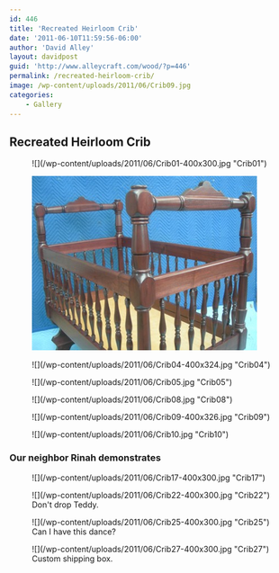 ```yaml
---
id: 446
title: 'Recreated Heirloom Crib'
date: '2011-06-10T11:59:56-06:00'
author: 'David Alley'
layout: davidpost
guid: 'http://www.alleycraft.com/wood/?p=446'
permalink: /recreated-heirloom-crib/
image: /wp-content/uploads/2011/06/Crib09.jpg
categories:
    - Gallery
---
```


## Recreated Heirloom Crib
<div class="flexed gallery" markdown=1>
<figure markdown=1>
![](/wp-content/uploads/2011/06/Crib01-400x300.jpg "Crib01")
</figure>

<figure markdown=1>

![](/wp-content/uploads/2011/06/Crib02-400x310.jpg "Crib02")
</figure>

<figure markdown=1>
![](/wp-content/uploads/2011/06/Crib04-400x324.jpg "Crib04")
</figure>

<figure markdown=1>
![](/wp-content/uploads/2011/06/Crib05.jpg "Crib05")
</figure>

<figure markdown=1>
![](/wp-content/uploads/2011/06/Crib08.jpg "Crib08")
</figure>

<figure markdown=1>
![](/wp-content/uploads/2011/06/Crib09-400x326.jpg "Crib09")
</figure>

<figure markdown=1>
![](/wp-content/uploads/2011/06/Crib10.jpg "Crib10")
</figure>

<h3>Our neighbor Rinah demonstrates</h3>

<figure markdown=1>
![](/wp-content/uploads/2011/06/Crib17-400x300.jpg "Crib17")
</figure>

<figure markdown=1>
![](/wp-content/uploads/2011/06/Crib22-400x300.jpg "Crib22")
<figcaption>Don't drop Teddy.</figcaption></figure>

<figure markdown=1>
![](/wp-content/uploads/2011/06/Crib25-400x300.jpg "Crib25")
<figcaption>Can I have this dance?</figcaption></figure>

<figure markdown=1>
![](/wp-content/uploads/2011/06/Crib27-400x300.jpg "Crib27")
<figcaption>Custom shipping box.</figcaption></figure>
</div>
